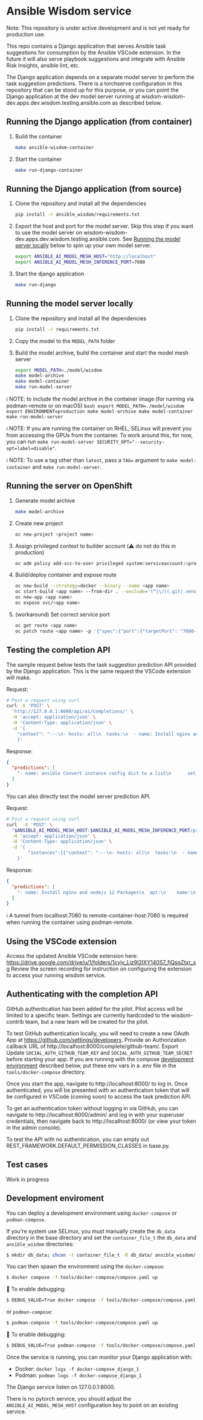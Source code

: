 # Ansible Wisdom service

Note: This repository is under active development and is not yet ready for production use.

This repo contains a Django application that serves Ansible task suggestions for consumption by the Ansible VSCode extension. In the future it will also serve playbook suggestions and integrate with Ansible Risk Insights, ansible lint, etc.

The Django application depends on a separate model server to perform the task suggestion predictions. There is a torchserve configuration in this repository that can be stood up for this purpose, or you can point the Django application at the dev model server running at wisdom-wisdom-dev.apps.dev.wisdom.testing.ansible.com as described below.

## Running the Django application (from container)

1. Build the container

    ```bash
    make ansible-wisdom-container
    ```

2. Start the container

    ```bash
    make run-django-container
    ```

## Running the Django application (from source)

1. Clone the repository and install all the dependencies

    ```bash
    pip install -r ansible_wisdom/requirements.txt
    ```

1. Export the host and port for the model server. Skip this step if you want to use the model server on wisdom-wisdom-dev.apps.dev.wisdom.testing.ansible.com. See [Running the model server locally](#running-the-model-server-locally) below to spin up your own model server.

    ```bash
    export ANSIBLE_AI_MODEL_MESH_HOST="http://localhost" 
    export ANSIBLE_AI_MODEL_MESH_INFERENCE_PORT=7080
    ```

1. Start the django application

    ```bash
    make run-django
    ```

## Running the model server locally

1. Clone the repository and install all the dependencies

    ```bash
    pip install -r requirements.txt
    ```

1. Copy the model to the `MODEL_PATH` folder

1. Build the model archive, build the container and start the model mesh server

    ```bash
    export MODEL_PATH=./model/wisdom
    make model-archive
    make model-container
    make run-model-server
    ```

:information_source: NOTE: to include the model archive in the container image (for running via podman-remote or on macOS)
    ```bash
    export MODEL_PATH=./model/wisdom
    export ENVIRONMENT=production
    make model-archive
    make model-container
    make run-model-server
    ```

:information_source: NOTE: If you are running the container on RHEL, SELinux will prevent you from accessing the GPUs from the container. To work around this, for now, you can run `make run-model-server SECURITY_OPT="--security-opt=label=disable"`.

:information_source: NOTE: To use a tag other than `latest`, pass a `TAG=` argument to `make model-container` and `make run-model-server`.

## Running the server on OpenShift

1. Generate model archive
    ```bash
    make model-archive
    ```
1. Create new project
    ```bash
    oc new-project <project name>
    ```

1. Assign privileged context to builder account (:warning: do not do this in production)
    ```bash
    oc adm policy add-scc-to-user privileged system:serviceaccount:<project name>:builder
    ```

1. Build/deploy container and expose route
    ```bash
    oc new-build --strategy=docker --binary --name <app name>
    oc start-build <app name> --from-dir . --exclude='(^|\/)(.git|.venv|.tox)(\/|$)' --wait=true
    oc new-app <app name>
    oc expose svc/<app name>
    ```

1. (workaround) Set correct service port
    ```bash
    oc get route <app name>
    oc patch route <app name> -p '{"spec":{"port":{"targetPort": "7080-tcp"}}}'
    ```

## Testing the completion API

The sample request below tests the task suggestion prediction API provided by the Django application. This is the same request the VSCode extension will make.

Request:

```bash
# Post a request using curl
curl -X 'POST' \
  'http://127.0.0.1:8000/api/ai/completions/' \
  -H 'accept: application/json' \
  -H 'Content-Type: application/json' \
  -d '{
    "context": "---\n- hosts: all\n  tasks:\n  - name: Install nginx and nodejs 12 Packages\n", "prompt": "Install nginx and nodejs 12 Packages"
    }'
```

Response:

```json
{
  "predictions": [
    "- name: ansible Convert instance config dict to a list\n      set_fact:\n        ansible_list: \"{{ instance_config_dict.results | map(attribute='ansible_facts.instance_conf_dict') | list }}\"\n      when: server.changed | bool\n"
  ]
}
```

You can also directly test the model server prediction API.

Request:

```bash
# Post a request using curl
curl  -X 'POST' \
  "$ANSIBLE_AI_MODEL_MESH_HOST:$ANSIBLE_AI_MODEL_MESH_INFERENCE_PORT/predictions/wisdom" \
  -H 'accept: application/json' \
  -H 'Content-Type: application/json' \
  -d '{
        "instances":[{"context": "---\n- hosts: all\n  tasks:\n  - name: Install nginx and nodejs 12 Packages\n", "prompt": "Install nginx and nodejs 12 Packages"}]
    }'
```

Response:

```json
{
  "predictions": [
    "- name: Install nginx and nodejs 12 Packages\n  apt:\n    name:\n      - nginx\n      - nodejs\n    state: latest\n"
  ]
}
```



:information_source: A tunnel from localhost:7080 to remote-container-host:7080 is required when running the container using podman-remote.

## Using the VSCode extension

Access the updated Ansible VSCode extension here: https://drive.google.com/drive/u/1/folders/1cyjv_Ljz9I2IXY140S7_fjQsqZtxr_sg
Review the screen recording for instruction on configuring the extension to access your running wisdom service.

## Authenticating with the completion API

GitHub authentication has been added for the pilot. Pilot access will be limited to a specific team. Settings are currently hardcoded to the wisdom-contrib team, but a new team will be created for the pilot.

To test GitHub authentication locally, you will need to create a new OAuth App at https://github.com/settings/developers. Provide an Authorization callback URL of http://localhost:8000/complete/github-team/. Export Update `SOCIAL_AUTH_GITHUB_TEAM_KEY` and `SOCIAL_AUTH_GITHUB_TEAM_SECRET` before starting your app. If you are running with the compose [development environment](#development-environment) described below, put these env vars in a .env file in the `tools/docker-compose` directory. 


Once you start the app, navigate to http://localhost:8000/ to log in. Once authenticated, you will be presented with an authentication token that will be configured in VSCode (coming soon) to access the task prediction API.

To get an authentication token without logging in via GitHub, you can navigate to http://localhost:8000/admin/ and log in with your superuser credentials, then navigate back to http://localhost:8000/ (or view your token in the admin console).

To test the API with no authentication, you can empty out REST_FRAMEWORK.DEFAULT_PERMISSION_CLASSES in base.py.

## Test cases

Work in progress

## Development enviroment

You can deploy a development environment using `docker-compose` or `podman-compose`.

If you're system use SELinux, you must manually create the `db_data` directory in the
base directory and set the `container_file_t` the `db_data` and `ansible_wisdom` directories:

``` bash
$ mkdir db_data; chcon -t container_file_t -R db_data/ ansible_wisdom/
```

You can then spawn the environment using the `docker-compose`:

``` bash
$ docker compose -f tools/docker-compose/compose.yaml up
```

:bug: To enable debugging:
``` bash
$ DEBUG_VALUE=True docker compose -f tools/docker-compose/compose.yaml --up
```

or `podman-compose`:

``` bash
$ podman-compose -f tools/docker-compose/compose.yaml up
```

:bug: To enable debugging:
``` bash
$ DEBUG_VALUE=True podman-compose -f tools/docker-compose/compose.yaml up
```

Once the service is running, you can monitor your Django application with:

- Docker: `docker logs -f docker-compose_django_1`
- Podman: `podman logs -f docker-compose_django_1`

The Django service listen on 127.0.0.1:8000.

There is no pytorch service, you should adjust the `ANSIBLE_AI_MODEL_MESH_HOST` configuration key to point on an existing service.
